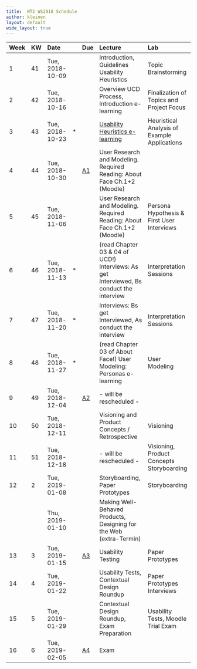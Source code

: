 ```yaml
---
title:  WT2 WS2018 Schedule
author: kleinen
layout: default
wide_layout: true
---
```

| Week | KW | Date            |   | Due                                 | Lecture                                                                                          | Lab                                          |
|:-----|:---|:----------------|:--|:------------------------------------|:-------------------------------------------------------------------------------------------------|:---------------------------------------------|
| 1    | 41 | Tue, 2018-10-09 |   |                                     | Introduction, Guidelines Usability Heuristics                                                    | Topic Brainstorming                          |
| 2    | 42 | Tue, 2018-10-16 |   |                                     | Overview UCD Process, Introduction e-learning                                                    | Finalization of Topics and Project Focus     |
| 3    | 43 | Tue, 2018-10-23 | * |                                     | [Usability Heuristics e-learning](../assignments/assignment_01/#e-learning-usability-heuristics) | Heuristical Analysis of Example Applications |
| 4    | 44 | Tue, 2018-10-30 |   | [A1](../assignments/assignment_01/) | User Research and Modeling. Required Reading: About Face Ch.1+2 (Moodle)                         |                                              |
| 5    | 45 | Tue, 2018-11-06 |   |                                     | User Research and Modeling. Required Reading: About Face Ch.1+2 (Moodle)                         | Persona Hypothesis & First User Interviews   |
| 6    | 46 | Tue, 2018-11-13 | * |                                     | (read Chapter 03 & 04 of UCD!) Interviews: As get Interviewed, Bs conduct the interview          | Interpretation Sessions                      |
| 7    | 47 | Tue, 2018-11-20 | * |                                     | Interviews: Bs get Interviewed, As conduct the interview                                         | Interpretation Sessions                      |
| 8    | 48 | Tue, 2018-11-27 | * |                                     | (read Chapter 03 of About Face!) User Modeling: Personas e-learning                              | User Modeling                                |
| 9    | 49 | Tue, 2018-12-04 |   | [A2](../assignments/assignment_02/) | - will be rescheduled -                                                                          |                                              |
| 10   | 50 | Tue, 2018-12-11 |   |                                     | Visioning and Product Concepts / Retrospective                                                   | Visioning                                    |
| 11   | 51 | Tue, 2018-12-18 |   |                                     | - will be rescheduled -                                                                          | Visioning, Product Concepts Storyboarding    |
| 12   | 2  | Tue, 2019-01-08 |   |                                     | Storyboarding, Paper Prototypes                                                                  | Storyboarding                                |
|      |    | Thu, 2019-01-10 |   |                                     | Making Well-Behaved Products, Designing for the Web (extra-Termin)                               |                                              |
| 13   | 3  | Tue, 2019-01-15 |   | [A3](../assignments/assignment_03/) | Usability Testing                                                                                | Paper Prototypes                             |
| 14   | 4  | Tue, 2019-01-22 |   |                                     | Usability Tests, Contextual Design Roundup                                                       | Paper Prototypes Interviews                  |
| 15   | 5  | Tue, 2019-01-29 |   |                                     | Contextual Design Roundup, Exam Preparation                                                      | Usability Tests, Moodle Trial Exam           |
| 16   | 6  | Tue, 2019-02-05 |   | [A4](../assignments/assignment_04/) | Exam                                                                                             |                                              |
